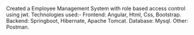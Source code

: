 Created a Employee Management System with role based access control using jwt.
Technologies used:-
Frontend: Angular, Html, Css, Bootstrap.
Backend: Springboot, Hibernate, Apache Tomcat.
Database: Mysql.
Other: Postman.
